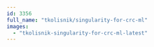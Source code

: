```yaml
---
id: 3356
full_name: "tkolisnik/singularity-for-crc-ml"
images: 
  - "tkolisnik-singularity-for-crc-ml-latest"
---
```

